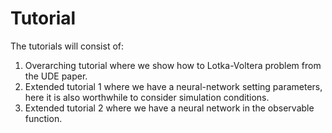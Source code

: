# Tutorial

The tutorials will consist of:

1. Overarching tutorial where we show how to Lotka-Voltera problem from the UDE paper.
2. Extended tutorial 1 where we have a neural-network setting parameters, here it is also worthwhile to consider simulation conditions.
3. Extended tutorial 2 where we have a neural network in the observable function.